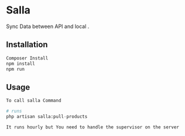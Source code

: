 # Salla

Sync Data between API and local .

## Installation

```bash
Composer Install
npm install
npm run
```

## Usage

```python
To call salla Command

# runs
php artisan salla:pull-products

It runs hourly but You need to handle the supervisor on the server
```
